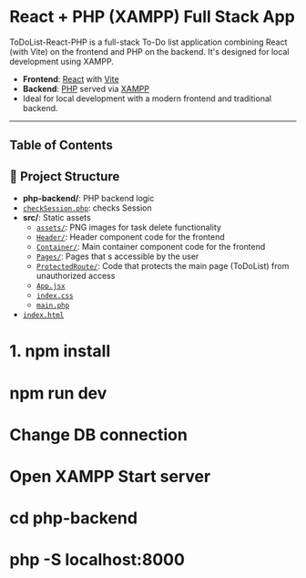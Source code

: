 # React + PHP (XAMPP) Full Stack App

ToDoList-React-PHP is a full-stack To-Do list application combining React (with Vite) on the frontend and PHP on the backend. 
It's designed for local development using XAMPP.

- **Frontend**: [React](https://reactjs.org/) with [Vite](https://vitejs.dev/)
- **Backend**: [PHP](https://www.php.net/) served via [XAMPP](https://www.apachefriends.org/)
- Ideal for local development with a modern frontend and traditional backend.

---
## Table of Contents


## 📁 Project Structure

- **php-backend/**: PHP backend logic
- [`checkSession.php`](https://github.com/Ge0rgeM/ToDoList-React-PHP/blob/main/php-backend/checkSession.php): checks Session
- **src/**: Static assets
    - [`assets/`](): PNG images for task delete functionality
    - [`Header/`](): Header component code for the frontend
    - [`Container/`](): Main container component code for the frontend
    - [`Pages/`](): Pages that s accessible by the user
    - [`ProtectedRoute/`](): Code that protects the main page (ToDoList) from unauthorized access
    - [`App.jsx`](https://github.com/Ge0rgeM/ToDoList-React-PHP/blob/main/php-backend/checkSession.php)
    - [`index.css`](https://github.com/Ge0rgeM/ToDoList-React-PHP/blob/main/php-backend/checkSession.php)
    - [`main.php`](https://github.com/Ge0rgeM/ToDoList-React-PHP/blob/main/php-backend/checkSession.php)
- [`index.html`](https://github.com/Ge0rgeM/ToDoList-React-PHP/blob/main/php-backend/checkSession.php)

# 1. npm install
# npm run dev

# Change DB connection

# Open XAMPP Start server

# cd php-backend
# php -S localhost:8000